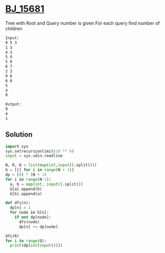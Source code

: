 # [BJ_15681](https://acmicpc.net/problem/15681)

Tree with Root and Query number is given
For each query find number of children

```txt
Input: 
9 5 3
1 3
4 3
5 4
5 6
6 7
2 3
9 6
6 8
5
4
8

Output:
9
4
1
```

## Solution

```py
import sys
sys.setrecursionlimit(10 ** 9)
input = sys.sdin.readline

N, R, Q = list(map(int,input().split()))
G = [[] for i in range(N + 1)]
dp = [0] * (N + 1)
for i in range(N-1):
  a, b = map(int, input().split())
  G[a].append(b)
  G[b].append(a)

def dfs(n):
  dp[n] = 1
  for node in G[n]:
    if not dp[node]:
      dfs(node)
      dp[n] += dp[node]

dfs(R)
for i in range(Q):
  print(dp[int(input())])
```
